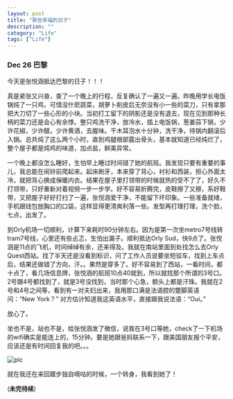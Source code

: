 ```yaml
---
layout: post
title: "那些幸福的日子"
description: ""
category: "Life"
tags: ["Life"]
---
```


### Dec 26 巴黎

今天是张悦涵抵达巴黎的日子！！！

真是紧张又兴奋，查了一个晚上的行程，反复确认了一遍又一遍。昨晚用学长电饭锅炖了一只鸡，可惜没什麽蔬菜，胡萝卜削皮后无奈没有小一些的菜刀，只有拿那把大刀切了一些心形的小块。当初打工留下的阴影还是没有退去，现在见到那种长柄的菜刀还是会心有余悸。整只鸡洗干净，放冷水，插上电饭锅，葱姜蒜下锅，少许花椒，少许醋，少许黄酒，去腥味。干木耳泡水十分钟，洗干净，待锅内翻滚后入锅。总共炖了这么两个小时，直到鸡腿根部露出骨头，基本就知道已经炖烂了，整个屋子都是炖鸡的味道，加点盐，鲜美异常。

一个晚上都没怎么睡好，生怕早上睡过时间错了她的航班。我发现只要有重要的事儿，我总能在闹铃前爬起来。起床刷牙，本来穿了背心，衬衫和西装，担心外面太冷，就把背心换成保暖内衣。结果在屋子里打领带的时候就热的受不了了，好久不打领带，只好重新对着视频一步一步学。好不容易折腾完，皮鞋擦了又擦，系好鞋带，又把屋子好好打扫了一遍，张悦涵爱干净，不能留下坏印象。一些准备就绪，手机跟钱包放胸口的口袋，这样显得更清爽利落一些。发型再打理打理，洗个脸，七点，出发了。

到Orly机场一切顺利，计算下来耗时90分钟左右。因为是第一次坐metro7号线转tram7号线，心里还有些忐忑，生怕出漏子。顺利抵达Orly Sud，快9点了。张悦涵是11点的飞机，时间绰绰有余，还来得及。我就在南站里面到处找怎么去Orly Quest西站。找了半天还是没看到标识，问了工作人员说要坐短驳车，找到上车点后，结果还做错了方向，汗。。果然是穿多了。好不容易到了西站，一看时间，都十点了，看几场信息牌，张悦涵的航班10点40就到，所以就找那个所谓的3号口。2号跟4号都找到了，就是3号没找到，当时那个心急，额头上都是汗珠。我就在2号和4号之间等，看到有一对夫妇出来，我用那口满是法语腔的蹩脚英语问：“New York？” 对方估计知道我这英语水平，直接跟我说法语：“Oui。” 

放心了。

坐也不是，站也不是，给张悦涵发了微信，说我在3号口等她，check了一下机场的wifi确实是能连上的，15分钟。要是她跟爸妈联系一下，跟美国朋友报个平安，应该还是有时间回复我的吧。。。

![pic](http://media-cache-ec0.pinimg.com/originals/9d/7e/93/9d7e93d5fadf8baa112827f2995b7f4b.jpg)

就在我还在来回踱步独自嘀咕的时候，一个转身，我看到她了！

(**未完待续**)
